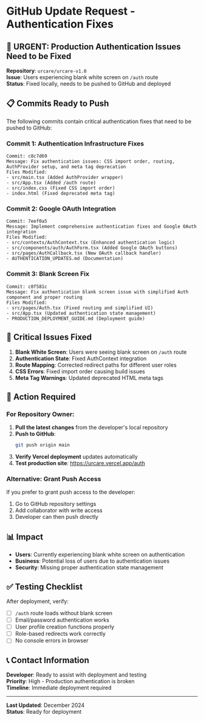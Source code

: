 # GitHub Update Request - Authentication Fixes

## 🚨 **URGENT: Production Authentication Issues Need to be Fixed**

**Repository**: `urcare/urcare-v1.0`  
**Issue**: Users experiencing blank white screen on `/auth` route  
**Status**: Fixed locally, needs to be pushed to GitHub and deployed

## 📋 **Commits Ready to Push**

The following commits contain critical authentication fixes that need to be pushed to GitHub:

### **Commit 1: Authentication Infrastructure Fixes**
```
Commit: c8c7d69
Message: Fix authentication issues: CSS import order, routing, AuthProvider setup, and meta tag deprecation
Files Modified:
- src/main.tsx (Added AuthProvider wrapper)
- src/App.tsx (Added /auth route)
- src/index.css (Fixed CSS import order)
- index.html (Fixed deprecated meta tag)
```

### **Commit 2: Google OAuth Integration**
```
Commit: 7eef0a5
Message: Implement comprehensive authentication fixes and Google OAuth integration
Files Modified:
- src/contexts/AuthContext.tsx (Enhanced authentication logic)
- src/components/auth/AuthForm.tsx (Added Google OAuth buttons)
- src/pages/AuthCallback.tsx (New OAuth callback handler)
- AUTHENTICATION_UPDATES.md (Documentation)
```

### **Commit 3: Blank Screen Fix**
```
Commit: c0f581c
Message: Fix authentication blank screen issue with simplified Auth component and proper routing
Files Modified:
- src/pages/Auth.tsx (Fixed routing and simplified UI)
- src/App.tsx (Updated authentication state management)
- PRODUCTION_DEPLOYMENT_GUIDE.md (Deployment guide)
```

## 🔧 **Critical Issues Fixed**

1. **Blank White Screen**: Users were seeing blank screen on `/auth` route
2. **Authentication State**: Fixed AuthContext integration
3. **Route Mapping**: Corrected redirect paths for different user roles
4. **CSS Errors**: Fixed import order causing build issues
5. **Meta Tag Warnings**: Updated deprecated HTML meta tags

## 🚀 **Action Required**

### **For Repository Owner:**

1. **Pull the latest changes** from the developer's local repository
2. **Push to GitHub**:
   ```bash
   git push origin main
   ```
3. **Verify Vercel deployment** updates automatically
4. **Test production site**: https://urcare.vercel.app/auth

### **Alternative: Grant Push Access**

If you prefer to grant push access to the developer:
1. Go to GitHub repository settings
2. Add collaborator with write access
3. Developer can then push directly

## 📊 **Impact**

- **Users**: Currently experiencing blank white screen on authentication
- **Business**: Potential loss of users due to authentication issues
- **Security**: Missing proper authentication state management

## ✅ **Testing Checklist**

After deployment, verify:
- [ ] `/auth` route loads without blank screen
- [ ] Email/password authentication works
- [ ] User profile creation functions properly
- [ ] Role-based redirects work correctly
- [ ] No console errors in browser

## 📞 **Contact Information**

**Developer**: Ready to assist with deployment and testing  
**Priority**: High - Production authentication is broken  
**Timeline**: Immediate deployment required

---

**Last Updated**: December 2024  
**Status**: Ready for deployment 